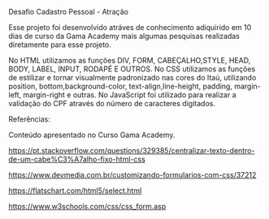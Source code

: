 Desafio Cadastro Pessoal - Atração

Esse projeto foi desenvolvido atráves de conhecimento adiquirido em 10 dias de curso da Gama Academy mais algumas pesquisas realizadas diretamente para esse projeto. 

No HTML utilizamos as funções DIV, FORM, CABEÇALHO,STYLE, HEAD, BODY, LABEL, INPUT, RODAPÉ E OUTROS. 
No CSS utilizamos as funções de estilizar e tornar visualmente padronizado nas cores do Itaú, utilizando position, bottom,background-color, text-align,line-height, padding, margin-left,  margin-right e outras.
No JavaScript foi utilizado para realizar a validação do CPF através do número de caracteres digitados.

Referências: 

Conteúdo apresentado no Curso Gama Academy. 

https://pt.stackoverflow.com/questions/329385/centralizar-texto-dentro-de-um-cabe%C3%A7alho-fixo-html-css

https://www.devmedia.com.br/customizando-formularios-com-css/37212

https://flatschart.com/html5/select.html

https://www.w3schools.com/css/css_form.asp

